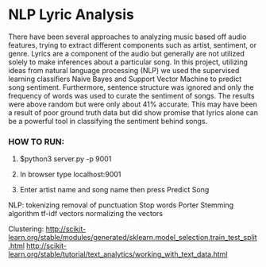 # NLP Lyric Analysis  
There have been several approaches to analyzing music based off audio features, trying to extract different components such as artist, sentiment, or genre.  Lyrics are a component of the audio but generally are not utilized solely to make inferences about a particular song.  In this project, utilizing ideas from natural language processing (NLP) we used the supervised learning classifiers Naive Bayes and Support Vector Machine to predict song sentiment.  Furthermore, sentence structure was ignored and only the frequency of words was used to curate the sentiment of songs.  The results were above random but were only about 41% accurate.  This may have been a result of poor ground truth data but did show promise that lyrics alone can be a powerful tool in classifying the sentiment behind songs.
### HOW TO RUN:
1. $python3 server.py -p 9001

2. In browser type localhost:9001

3. Enter artist name and song name then press Predict Song

NLP:
tokenizing
removal of punctuation
Stop words
Porter Stemming algorithm
tf-idf vectors
normalizing the vectors

Clustering:
http://scikit-learn.org/stable/modules/generated/sklearn.model_selection.train_test_split.html
http://scikit-learn.org/stable/tutorial/text_analytics/working_with_text_data.html
